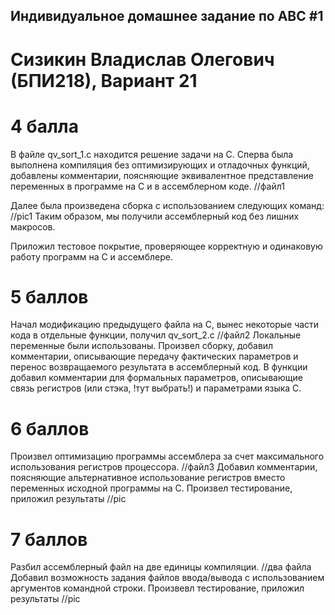 ## Индивидуальное домашнее задание по АВС #1
# Сизикин Владислав Олегович (БПИ218), Вариант 21

# 4 балла
В файле qv_sort_1.c находится решение задачи на C.
Сперва была выполнена компиляция без оптимизирующих и отладочных функций, добавлены комментарии, поясняющие эквивалентное представление переменных в программе на C и в ассемблерном коде.
//файл1

Далее была произведена сборка с использованием следующих команд:
//pic1
Таким образом, мы получили ассемблерный код без лишних макросов.

Приложил тестовое покрытие, проверяющее корректную и одинаковую работу программ на C и ассемблере.

# 5 баллов
Начал модификацию предыдущего файла на C, вынес некоторые части кода в отдельные функции, получил qv_sort_2.c
//файл2
Локальные переменные были использованы.
Произвел сборку, добавил комментарии, описывающие передачу фактических параметров и перенос возвращаемого результата в ассемблерный код.
В функции добавил комментарии для формальных параметров, описывающие связь регистров (или стэка, !тут выбрать!) и параметрами языка C.

# 6 баллов
Произвел оптимизацию программы ассемблера за счет максимального использования регистров процессора.
//файл3
Добавил комментарии, поясняющие альтернативное использование регистров вместо переменных исходной программы на С.
Произвел тестирование, приложил результаты
//pic

# 7 баллов
Разбил ассемблерный файл на две единицы компиляции.
//два файла
Добавил возможность задания файлов ввода/вывода с использованием аргументов командной строки.
Произвевл тестирование, приложил результаты
//pic
